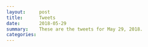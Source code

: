 ```yaml
---
layout:     post
title:      Tweets
date:       2018-05-29
summary:    These are the tweets for May 29, 2018.
categories:
---
```


